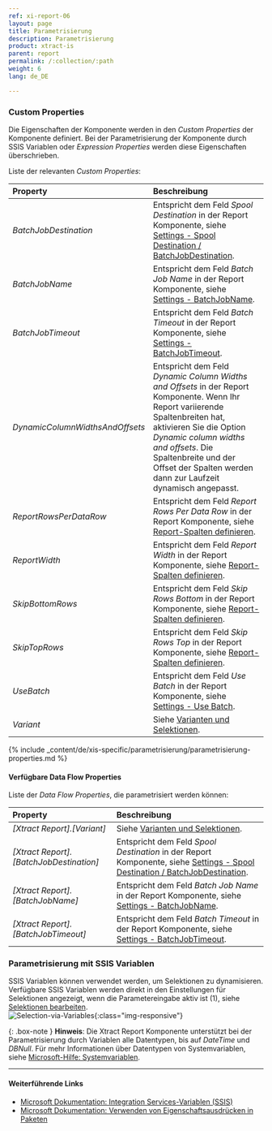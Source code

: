 ```yaml
---
ref: xi-report-06
layout: page
title: Parametrisierung
description: Parametrisierung
product: xtract-is
parent: report
permalink: /:collection/:path
weight: 6
lang: de_DE

---
```


### Custom Properties

Die Eigenschaften der Komponente werden in den *Custom Properties* der Komponente definiert.
Bei der Parametrisierung der Komponente durch SSIS Variablen oder *Expression Properties* werden diese Eigenschaften überschrieben.

Liste der relevanten *Custom Properties*:

|Property|Beschreibung|
|:----|:----|
| *BatchJobDestination* | Entspricht dem Feld *Spool Destination* in der Report Komponente, siehe [Settings - Spool Destination / BatchJobDestination](./report-settings). |
| *BatchJobName* | Entspricht dem Feld *Batch Job Name* in der Report Komponente, siehe [Settings - BatchJobName](./report-settings). |
| *BatchJobTimeout* | Entspricht dem Feld *Batch Timeout* in der Report Komponente, siehe [Settings - BatchJobTimeout](./report-settings).|
| *DynamicColumnWidthsAndOffsets* | Entspricht dem Feld *Dynamic Column Widths and Offsets* in der Report Komponente. Wenn Ihr Report variierende Spaltenbreiten hat, aktivieren Sie die Option *Dynamic column widths and offsets*. Die Spaltenbreite und der Offset der Spalten werden dann zur Laufzeit dynamisch angepasst.|
| *ReportRowsPerDataRow* | Entspricht dem Feld *Report Rows Per Data Row* in der Report Komponente, siehe [Report-Spalten definieren](./report-columns-define). |
| *ReportWidth* | Entspricht dem Feld *Report Width* in der Report Komponente, siehe [Report-Spalten definieren](./report-columns-define). |
| *SkipBottomRows* | Entspricht dem Feld *Skip Rows Bottom* in der Report Komponente, siehe [Report-Spalten definieren](./report-columns-define). |
| *SkipTopRows* | Entspricht dem Feld *Skip Rows Top* in der Report Komponente, siehe [Report-Spalten definieren](./report-columns-define). |
| *UseBatch* | Entspricht dem Feld *Use Batch* in der Report Komponente, siehe [Settings - Use Batch](./report-settings). |
| *Variant* | Siehe [Varianten und Selektionen](./variants-and-selections). |


{% include _content/de/xis-specific/parametrisierung/parametrisierung-properties.md  %}

#### Verfügbare Data Flow Properties
Liste der *Data Flow Properties*, die parametrisiert werden können:

|Property|Beschreibung|
|:----|:----|
| *[Xtract Report].[Variant]*| Siehe [Varianten und Selektionen](./variants-and-selections).|
| *[Xtract Report].[BatchJobDestination]* | Entspricht dem Feld *Spool Destination* in der Report Komponente, siehe [Settings - Spool Destination / BatchJobDestination](./report-settings).|
| *[Xtract Report].[BatchJobName]*        |Entspricht dem Feld *Batch Job Name* in der Report Komponente, siehe [Settings - BatchJobName](./report-settings).|
| *[Xtract Report].[BatchJobTimeout]*     |Entspricht dem Feld *Batch Timeout* in der Report Komponente, siehe [Settings - BatchJobTimeout](./report-settings).|

### Parametrisierung mit SSIS Variablen

SSIS Variablen können verwendet werden, um Selektionen zu dynamisieren.<br>
Verfügbare SSIS Variablen werden direkt in den Einstellungen für Selektionen angezeigt, wenn die Parametereingabe aktiv ist (1), siehe [Selektionen bearbeiten](./variants-and-selections#selektionen-bearbeiten).<br>
![Selection-via-Variables](/img/content/xis/report_selection_via_variables.png){:class="img-responsive"}

{: .box-note }
**Hinweis**: Die Xtract Report Komponente unterstützt bei der Parametrisierung durch Variablen alle Datentypen, bis auf *DateTime* und *DBNull*.
Für mehr Informationen über Datentypen von Systemvariablen, siehe [Microsoft-Hilfe: Systemvariablen](https://docs.microsoft.com/de-de/sql/integration-services/system-variables?view=sql-server-ver15).


****
#### Weiterführende Links
- [Microsoft Dokumentation: Integration Services-Variablen (SSIS)](https://docs.microsoft.com/de-de/sql/integration-services/integration-services-ssis-variables?view=sql-server-ver15)
- [Microsoft Dokumentation: Verwenden von Eigenschaftsausdrücken in Paketen](https://learn.microsoft.com/de-de/sql/integration-services/expressions/use-property-expressions-in-packages?view=sql-server-ver16)